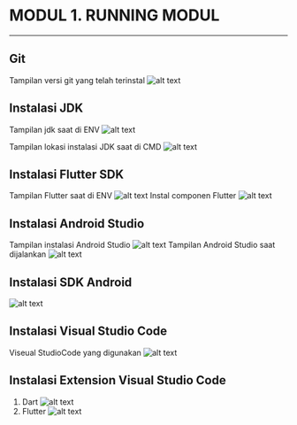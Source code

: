 # MODUL 1. RUNNING MODUL
----
## Git
Tampilan versi git yang telah terinstal
![alt text](<instalgit.png>)

## Instalasi JDK
Tampilan jdk saat di ENV
![alt text](<jdk.png>)

Tampilan lokasi instalasi JDK saat di CMD
![alt text](<jdklocation.png>)

## Instalasi Flutter SDK
Tampilan Flutter saat di ENV
![alt text](<instalfluter.png>)
Instal componen Flutter
![alt text](<instalcomponen.png>)

## Instalasi Android Studio
Tampilan instalasi Android Studio
![alt text](<instalandroidstudio.png>)
Tampilan Android Studio saat dijalankan
![alt text](<tampilanandroid.png>)

## Instalasi SDK Android
![alt text](sdk.png)

## Instalasi Visual Studio Code
Viseual StudioCode yang digunakan
![alt text](<vscode.png>)

## Instalasi Extension Visual Studio Code
1. Dart
![alt text](dart.png)
2. Flutter
![alt text](<exflutter.png>)